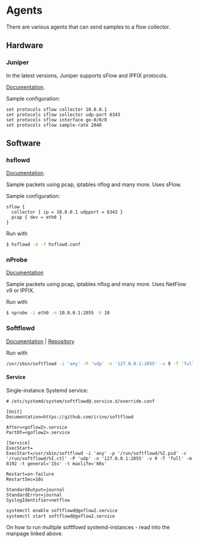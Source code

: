 # Agents

There are various agents that can send samples to a flow collector.

## Hardware

### Juniper

In the latest versions, Juniper supports sFlow and IPFIX protocols.

[Documentation](https://www.juniper.net/documentation/us/en/software/junos/network-mgmt/topics/topic-map/sflow-monitoring-technology.html).

Sample configuration:
```
set protocols sflow collector 10.0.0.1
set protocols sflow collector udp-port 6343
set protocols sflow interface ge-0/0/0
set protocols sflow sample-rate 2048
```

## Software

### hsflowd

[Documentation](https://sflow.net/host-sflow-linux-config.php).

Sample packets using pcap, iptables nflog and many more. Uses sFlow.

Sample configuration:
```
sflow {
  collector { ip = 10.0.0.1 udpport = 6343 }
  pcap { dev = eth0 }
}
```

Run with
```bash
$ hsflowd -d -f hsflowd.conf
```

### nProbe

[Documentation](https://www.ntop.org/guides/nprobe/)

Sample packets using pcap, iptables nflog and many more. Uses NetFlow v9 or IPFIX.

Run with
```bash
$ nprobe -i eth0 -n 10.0.0.1:2055 -V 10
```

### Softflowd

[Documentation](https://man.freebsd.org/cgi/man.cgi?query=softflowd) | [Repository](https://github.com/irino/softflowd)

Run with
```bash
/usr/sbin/softflowd -i 'any' -P 'udp' -n '127.0.0.1:2055' -v 9 -T 'full' -m 8192 -t general='15s' -t maxlife='60s'
```

#### Service

Single-instance Systemd service:

```text
# /etc/systemd/system/softflowd@.service.d/override.conf

[Unit]
Documentation=https://github.com/irino/softflowd

After=<goflow2>.service
PartOf=<goflow2>.service

[Service]
ExecStart=
ExecStart=/usr/sbin/softflowd -i 'any' -p '/run/softflowd/%I.pid' -c '/run/softflowd/%I.ctl' -P 'udp' -n '127.0.0.1:2055' -v 9 -T 'full' -m 8192 -t general='15s' -t maxlife='60s'

Restart=on-failure
RestartSec=10s

StandardOutput=journal
StandardError=journal
SyslogIdentifier=netflow
```

```bash
systemctl enable softflowd@goflow2.service
systemctl start softflowd@goflow2.service
```

On how to run multiple softflowd systemd-instances - read into the manpage linked above.
